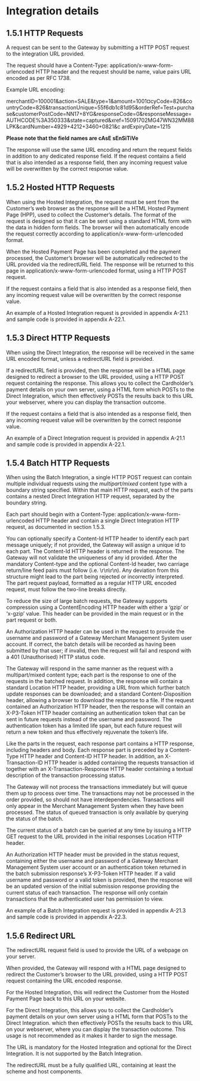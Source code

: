 # Integration details

## 1.5.1 HTTP Requests

A request can be sent to the Gateway by submitting a HTTP POST request to the integration URL provided.

The request should have a Content-Type: application/x-www-form-urlencoded HTTP header and the request should be name, value pairs URL encoded as per RFC 1738.

Example URL encoding:

merchantID=100001&action=SALE&type=1&amount=1001¤cyCode=826&countryCode=826&transactionUnique=55f6db1c81d95&orderRef=Test+purchase&customerPostCode=NN17+8YG&responseCode=0&responseMessage=AUTHCODE%3A350333&state=captured&xref=15091702MG47WN32MM88LPK&cardNumber=4929+4212+3460+0821&c ardExpiryDate=1215

**Please note that the field names are cAsE sEnSiTiVe**

The response will use the same URL encoding and return the request fields in addition to any dedicated response field. If the request contains a field that is also intended as a response field, then any incoming request value will be overwritten by the correct response value.

## 1.5.2 Hosted HTTP Requests

When using the Hosted Integration, the request must be sent from the Customer’s web browser as the response will be a HTML Hosted Payment Page \(HPP\), used to collect the Customer’s details. The format of the request is designed so that it can be sent using a standard HTML form with the data in hidden form fields. The browser will then automatically encode the request correctly according to application/x-www-form-urlencoded format.

When the Hosted Payment Page has been completed and the payment processed, the Customer’s browser will be automatically redirected to the URL provided via the redirectURL field. The response will be returned to this page in application/x-www-form-urlencoded format, using a HTTP POST request.

If the request contains a field that is also intended as a response field, then any incoming request value will be overwritten by the correct response value.

An example of a Hosted Integration request is provided in appendix A-21.1 and sample code is provided in appendix A-22.1.

## 1.5.3 Direct HTTP Requests

When using the Direct Integration, the response will be received in the same URL encoded format, unless a redirectURL field is provided.

If a redirectURL field is provided, then the response will be a HTML page designed to redirect a browser to the URL provided, using a HTTP POST request containing the response. This allows you to collect the Cardholder’s payment details on your own server, using a HTML form which POSTs to the Direct Integration, which then effectively POSTs the results back to this URL your webserver, where you can display the transaction outcome.

If the request contains a field that is also intended as a response field, then any incoming request value will be overwritten by the correct response value.

An example of a Direct Integration request is provided in appendix A-21.1 and sample code is provided in appendix A-22.1.

## 1.5.4 Batch HTTP Requests

When using the Batch Integration, a single HTTP POST request can contain multiple individual requests using the _multipart/mixed_ content type with a boundary string specified. Within that main HTTP request, each of the parts contains a nested Direct Integration HTTP request, separated by the boundary string.

Each part should begin with a Content-Type: application/x-www-form-urlencoded HTTP header and contain a single Direct Integration HTTP request, as documented in section 1.5.3.

You can optionally specify a Content-Id HTTP header to identify each part message uniquely; if not provided, the Gateway will assign a unique id to each part. The Content-Id HTTP header is returned in the response. The Gateway will not validate the uniqueness of any id provided. After the mandatory Content-type and the optional Content-Id header, two carriage return/line feed pairs must follow \(i.e. \r\n\r\n\). Any deviation from this structure might lead to the part being rejected or incorrectly interpreted. The part request payload, formatted as a regular HTTP URL encoded request, must follow the two-line breaks directly.

To reduce the size of large batch requests, the Gateway supports compression using a ContentEncoding HTTP header with either a ‘gzip’ or ‘x-gzip’ value. This header can be provided in the main request or in the part request or both.

An Authorization HTTP header can be used in the request to provide the username and password of a Gateway Merchant Management System user account. If correct, the batch details will be recorded as having been submitted by that user; if invalid, then the request will fail and respond with a 401 \(Unauthorised\) HTTP status code.

The Gateway will respond in the same manner as the request with a multipart/mixed content type; each part is the response to one of the requests in the batched request. In addition, the response will contain a standard Location HTTP header, providing a URL from which further batch update responses can be downloaded; and a standard Content-Disposition header, allowing a browser to download the response to a file. If the request contained an Authorization HTTP header, then the response will contain an X-P3-Token HTTP header containing an authentication token that can be sent in future requests instead of the username and password. The authentication token has a limited life span, but each future request will return a new token and thus effectively rejuvenate the token’s life.

Like the parts in the request, each response part contains a HTTP response, including headers and body. Each response part is preceded by a Content-Type HTTP header and Content-ID HTTP header. In addition, an X-Transaction-ID HTTP header is added containing the requests transaction id together with an X-Transaction-Response HTTP header containing a textual description of the transaction processing status.

The Gateway will not process the transactions immediately but will queue them up to process over time. The transactions may not be processed in the order provided, so should not have interdependencies. Transactions will only appear in the Merchant Management System when they have been processed. The status of queued transaction is only available by querying the status of the batch.

The current status of a batch can be queried at any time by issuing a HTTP GET request to the URL provided in the initial responses Location HTTP header.

An Authorization HTTP header must be provided in the status request, containing either the username and password of a Gateway Merchant Management System user account or an authentication token returned in the batch submission response’s X-P3-Token HTTP header. If a valid username and password or a valid token is provided, then the response will be an updated version of the initial submission response providing the current status of each transaction. The response will only contain transactions that the authenticated user has permission to view.

An example of a Batch Integration request is provided in appendix A-21.3 and sample code is provided in appendix A-22.3.

## 1.5.6 Redirect URL

The redirectURL request field is used to provide the URL of a webpage on your server.

When provided, the Gateway will respond with a HTML page designed to redirect the Customer’s browser to the URL provided, using a HTTP POST request containing the URL encoded response.

For the Hosted Integration, this will redirect the Customer from the Hosted Payment Page back to this URL on your website.

For the Direct Integration, this allows you to collect the Cardholder’s payment details on your own server using a HTML form that POSTs to the Direct Integration. which then effectively POSTs the results back to this URL on your webserver, where you can display the transaction outcome. This usage is not recommended as it makes it harder to sign the message.

The URL is mandatory for the Hosted Integration and optional for the Direct Integration. It is not supported by the Batch Integration.

The redirectURL must be a fully qualified URL, containing at least the scheme and host components.

